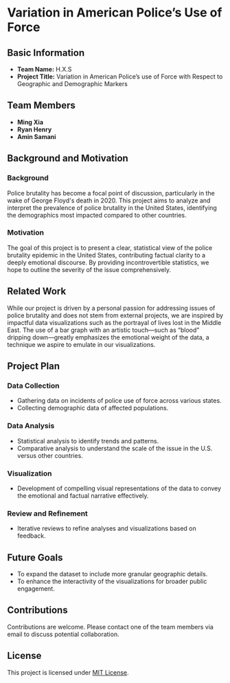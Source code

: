 # Variation in American Police’s Use of Force

## Basic Information
- **Team Name:** H.X.S
- **Project Title:** Variation in American Police’s use of Force with Respect to Geographic and Demographic Markers

## Team Members
- **Ming Xia** 
- **Ryan Henry** 
- **Amin Samani**

## Background and Motivation

### Background
Police brutality has become a focal point of discussion, particularly in the wake of George Floyd's death in 2020. This project aims to analyze and interpret the prevalence of police brutality in the United States, identifying the demographics most impacted compared to other countries.

### Motivation
The goal of this project is to present a clear, statistical view of the police brutality epidemic in the United States, contributing factual clarity to a deeply emotional discourse. By providing incontrovertible statistics, we hope to outline the severity of the issue comprehensively.

## Related Work
While our project is driven by a personal passion for addressing issues of police brutality and does not stem from external projects, we are inspired by impactful data visualizations such as the portrayal of lives lost in the Middle East. The use of a bar graph with an artistic touch—such as “blood” dripping down—greatly emphasizes the emotional weight of the data, a technique we aspire to emulate in our visualizations.

## Project Plan

### Data Collection
- Gathering data on incidents of police use of force across various states.
- Collecting demographic data of affected populations.

### Data Analysis
- Statistical analysis to identify trends and patterns.
- Comparative analysis to understand the scale of the issue in the U.S. versus other countries.

### Visualization
- Development of compelling visual representations of the data to convey the emotional and factual narrative effectively.

### Review and Refinement
- Iterative reviews to refine analyses and visualizations based on feedback.

## Future Goals
- To expand the dataset to include more granular geographic details.
- To enhance the interactivity of the visualizations for broader public engagement.

## Contributions
Contributions are welcome. Please contact one of the team members via email to discuss potential collaboration.

## License
This project is licensed under [MIT License](LICENSE).
